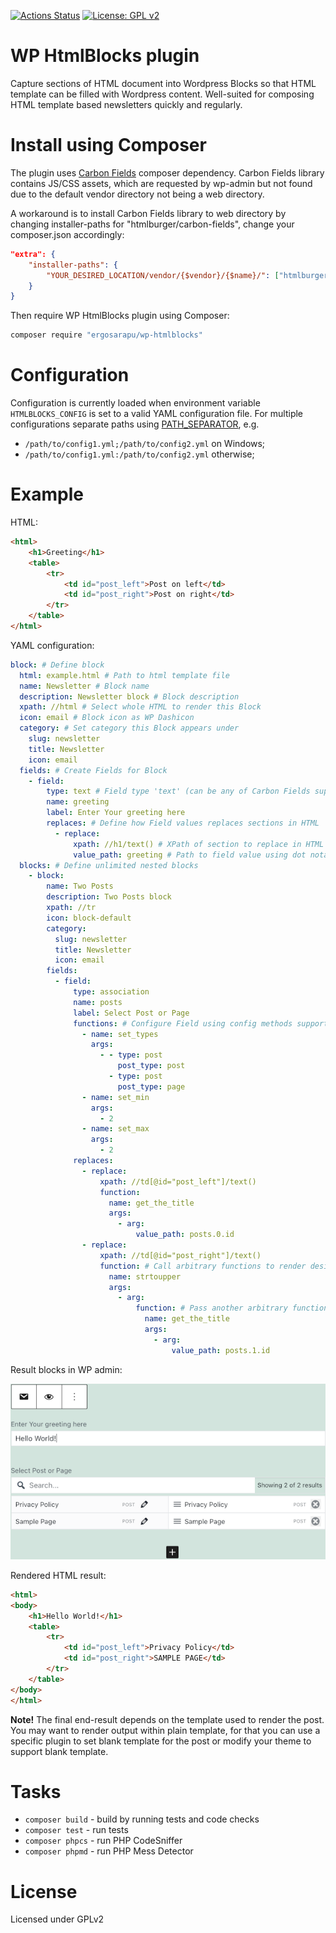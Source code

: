 [![Actions Status](https://github.com/ergosarapu/wp-htmlblocks/workflows/build/badge.svg)](https://github.com/ergosarapu/wp-htmlblocks/actions)
[![License: GPL v2](https://img.shields.io/badge/License-GPL%20v2-blue.svg)](LICENSE)
# WP HtmlBlocks plugin

Capture sections of HTML document into Wordpress Blocks so that HTML template can be filled with Wordpress content. Well-suited for composing HTML template based newsletters quickly and regularly.

# Install using Composer

The plugin uses [Carbon Fields](https://github.com/htmlburger/carbon-fields) composer dependency. Carbon Fields library contains JS/CSS assets, which are requested by wp-admin but not found due to the default vendor directory not being a web directory.

A workaround is to install Carbon Fields library to web directory by changing installer-paths for "htmlburger/carbon-fields", change your composer.json accordingly:

```json
"extra": {
    "installer-paths": {
        "YOUR_DESIRED_LOCATION/vendor/{$vendor}/{$name}/": ["htmlburger/carbon-fields"]
    }
}
```

Then require WP HtmlBlocks plugin using Composer:

```bash
composer require "ergosarapu/wp-htmlblocks"
```

# Configuration

Configuration is currently loaded when environment variable `HTMLBLOCKS_CONFIG` is set to a valid YAML configuration file. For multiple configurations separate paths using [PATH_SEPARATOR](https://www.php.net/manual/en/dir.constants.php), e.g.
 * `/path/to/config1.yml;/path/to/config2.yml` on Windows;
 * `/path/to/config1.yml:/path/to/config2.yml` otherwise;

# Example
HTML:
```html
<html>
    <h1>Greeting</h1>
    <table>
        <tr>
            <td id="post_left">Post on left</td>
            <td id="post_right">Post on right</td>
        </tr>
    </table>
</html>
```
YAML configuration:
```yaml
block: # Define block
  html: example.html # Path to html template file
  name: Newsletter # Block name
  description: Newsletter block # Block description
  xpath: //html # Select whole HTML to render this Block
  icon: email # Block icon as WP Dashicon
  category: # Set category this Block appears under
    slug: newsletter
    title: Newsletter
    icon: email
  fields: # Create Fields for Block
    - field:
        type: text # Field type 'text' (can be any of Carbon Fields supported field types)
        name: greeting
        label: Enter Your greeting here
        replaces: # Define how Field values replaces sections in HTML 
          - replace:
              xpath: //h1/text() # XPath of section to replace in HTML
              value_path: greeting # Path to field value using dot notation
  blocks: # Define unlimited nested blocks
    - block:
        name: Two Posts
        description: Two Posts block
        xpath: //tr
        icon: block-default
        category:
          slug: newsletter
          title: Newsletter
          icon: email
        fields:
          - field:
              type: association
              name: posts
              label: Select Post or Page
              functions: # Configure Field using config methods supported by Carbon Fields
                - name: set_types
                  args:
                    - - type: post
                        post_type: post
                      - type: post
                        post_type: page
                - name: set_min
                  args:
                    - 2
                - name: set_max
                  args:
                    - 2
              replaces:
                - replace:
                    xpath: //td[@id="post_left"]/text()
                    function:
                      name: get_the_title
                      args:
                        - arg:
                            value_path: posts.0.id
                - replace:
                    xpath: //td[@id="post_right"]/text()
                    function: # Call arbitrary functions to render desired replacement result
                      name: strtoupper
                      args:
                        - arg:
                            function: # Pass another arbitrary function as an argument
                              name: get_the_title
                              args:
                                - arg:
                                    value_path: posts.1.id
```
Result blocks in WP admin:

![WP Admin](examples/example-admin.png)

Rendered HTML result:

```html
<html>
<body>
    <h1>Hello World!</h1>
    <table>
        <tr>
            <td id="post_left">Privacy Policy</td>
            <td id="post_right">SAMPLE PAGE</td>
        </tr>
    </table>
</body>
</html>
```

**Note!** The final end-result depends on the template used to render the post. You may want to render output within plain template, for that you can use a specific plugin to set blank template for the post or modify your theme to support blank template.
# Tasks

- `composer build` - build by running tests and code checks
- `composer test` - run tests
- `composer phpcs` - run PHP CodeSniffer
- `composer phpmd` - run PHP Mess Detector

# License

Licensed under GPLv2